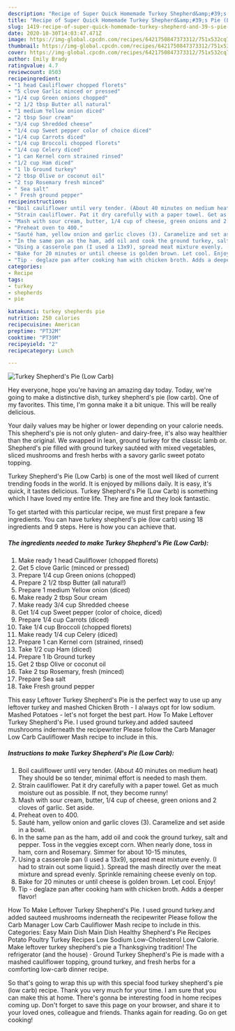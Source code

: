 ```yaml
---
description: "Recipe of Super Quick Homemade Turkey Shepherd&amp;#39;s Pie (Low Carb)"
title: "Recipe of Super Quick Homemade Turkey Shepherd&amp;#39;s Pie (Low Carb)"
slug: 1419-recipe-of-super-quick-homemade-turkey-shepherd-and-39-s-pie-low-carb
date: 2020-10-30T14:03:47.471Z
image: https://img-global.cpcdn.com/recipes/6421750847373312/751x532cq70/turkey-shepherds-pie-low-carb-recipe-main-photo.jpg
thumbnail: https://img-global.cpcdn.com/recipes/6421750847373312/751x532cq70/turkey-shepherds-pie-low-carb-recipe-main-photo.jpg
cover: https://img-global.cpcdn.com/recipes/6421750847373312/751x532cq70/turkey-shepherds-pie-low-carb-recipe-main-photo.jpg
author: Emily Brady
ratingvalue: 4.7
reviewcount: 8503
recipeingredient:
- "1 head Cauliflower chopped florets"
- "5 clove Garlic minced or pressed"
- "1/4 cup Green onions chopped"
- "2 1/2 tbsp Butter all natural"
- "1 medium Yellow onion diced"
- "2 tbsp Sour cream"
- "3/4 cup Shredded cheese"
- "1/4 cup Sweet pepper color of choice diced"
- "1/4 cup Carrots diced"
- "1/4 cup Broccoli chopped florets"
- "1/4 cup Celery diced"
- "1 can Kernel corn strained rinsed"
- "1/2 cup Ham diced"
- "1 lb Ground turkey"
- "2 tbsp Olive or coconut oil"
- "2 tsp Rosemary fresh minced"
- " Sea salt"
- " Fresh ground pepper"
recipeinstructions:
- "Boil cauliflower until very tender. (About 40 minutes on medium heat) They should be so tender, minimal effort is needed to mash them."
- "Strain cauliflower. Pat it dry carefully with a paper towel. Get as much moisture out as possible. If not, they become runny!"
- "Mash with sour cream, butter, 1/4 cup of cheese, green onions and 2 cloves of garlic. Set aside."
- "Preheat oven to 400."
- "Sauté ham, yellow onion and garlic cloves (3). Caramelize and set aside in a bowl."
- "In the same pan as the ham, add oil and cook the ground turkey, salt and pepper. Toss in the veggies except corn. When nearly done, toss in ham, corn and Rosemary. Simmer for about 10-15 minutes,"
- "Using a casserole pan (I used a 13x9), spread meat mixture evenly. (I had to strain out some liquid.). Spread the mash directly over the meat mixture and spread evenly. Sprinkle remaining cheese evenly on top."
- "Bake for 20 minutes or until cheese is golden brown. Let cool. Enjoy!"
- "Tip - deglaze pan after cooking ham with chicken broth. Adds a deeper flavor!"
categories:
- Recipe
tags:
- turkey
- shepherds
- pie

katakunci: turkey shepherds pie 
nutrition: 250 calories
recipecuisine: American
preptime: "PT32M"
cooktime: "PT39M"
recipeyield: "2"
recipecategory: Lunch

---
```



![Turkey Shepherd&#39;s Pie (Low Carb)](https://img-global.cpcdn.com/recipes/6421750847373312/751x532cq70/turkey-shepherds-pie-low-carb-recipe-main-photo.jpg)

Hey everyone, hope you're having an amazing day today. Today, we're going to make a distinctive dish, turkey shepherd&#39;s pie (low carb). One of my favorites. This time, I'm gonna make it a bit unique. This will be really delicious.

Your daily values may be higher or lower depending on your calorie needs. This shepherd&#39;s pie is not only gluten- and dairy-free, it&#39;s also way healthier than the original. We swapped in lean, ground turkey for the classic lamb or. Shepherd&#39;s pie filled with ground turkey sautéed with mixed vegetables, sliced mushrooms and fresh herbs with a savory garlic sweet potato topping.

Turkey Shepherd&#39;s Pie (Low Carb) is one of the most well liked of current trending foods in the world. It is enjoyed by millions daily. It is easy, it's quick, it tastes delicious. Turkey Shepherd&#39;s Pie (Low Carb) is something which I have loved my entire life. They are fine and they look fantastic.


To get started with this particular recipe, we must first prepare a few ingredients. You can have turkey shepherd&#39;s pie (low carb) using 18 ingredients and 9 steps. Here is how you can achieve that.

<!--inarticleads1-->

##### The ingredients needed to make Turkey Shepherd&#39;s Pie (Low Carb):

1. Make ready 1 head Cauliflower (chopped florets)
1. Get 5 clove Garlic (minced or pressed)
1. Prepare 1/4 cup Green onions (chopped)
1. Prepare 2 1/2 tbsp Butter (all natural!)
1. Prepare 1 medium Yellow onion (diced)
1. Make ready 2 tbsp Sour cream
1. Make ready 3/4 cup Shredded cheese
1. Get 1/4 cup Sweet pepper (color of choice, diced)
1. Prepare 1/4 cup Carrots (diced)
1. Take 1/4 cup Broccoli (chopped florets)
1. Make ready 1/4 cup Celery (diced)
1. Prepare 1 can Kernel corn (strained, rinsed)
1. Take 1/2 cup Ham (diced)
1. Prepare 1 lb Ground turkey
1. Get 2 tbsp Olive or coconut oil
1. Take 2 tsp Rosemary, fresh (minced)
1. Prepare  Sea salt
1. Take  Fresh ground pepper


This easy Leftover Turkey Shepherd&#39;s Pie is the perfect way to use up any leftover turkey and mashed Chicken Broth - I always opt for low sodium. Mashed Potatoes - let&#39;s not forget the best part. How To Make Leftover Turkey Shepherd&#39;s Pie. I used ground turkey.and added sauteed mushrooms inderneath the recipewriter Please follow the Carb Manager Low Carb Cauliflower Mash recipe to include in this. 

<!--inarticleads2-->

##### Instructions to make Turkey Shepherd&#39;s Pie (Low Carb):

1. Boil cauliflower until very tender. (About 40 minutes on medium heat) They should be so tender, minimal effort is needed to mash them.
1. Strain cauliflower. Pat it dry carefully with a paper towel. Get as much moisture out as possible. If not, they become runny!
1. Mash with sour cream, butter, 1/4 cup of cheese, green onions and 2 cloves of garlic. Set aside.
1. Preheat oven to 400.
1. Sauté ham, yellow onion and garlic cloves (3). Caramelize and set aside in a bowl.
1. In the same pan as the ham, add oil and cook the ground turkey, salt and pepper. Toss in the veggies except corn. When nearly done, toss in ham, corn and Rosemary. Simmer for about 10-15 minutes,
1. Using a casserole pan (I used a 13x9), spread meat mixture evenly. (I had to strain out some liquid.). Spread the mash directly over the meat mixture and spread evenly. Sprinkle remaining cheese evenly on top.
1. Bake for 20 minutes or until cheese is golden brown. Let cool. Enjoy!
1. Tip - deglaze pan after cooking ham with chicken broth. Adds a deeper flavor!


How To Make Leftover Turkey Shepherd&#39;s Pie. I used ground turkey.and added sauteed mushrooms inderneath the recipewriter Please follow the Carb Manager Low Carb Cauliflower Mash recipe to include in this. Categories: Easy Main Dish Main Dish Healthy Shepherd&#39;s Pie Recipes Potato Poultry Turkey Recipes Low Sodium Low-Cholesterol Low Calorie. Make leftover turkey shepherd&#39;s pie a Thanksgiving tradition! The refrigerator (and the house) · Ground Turkey Shepherd&#39;s Pie is made with a mashed cauliflower topping, ground turkey, and fresh herbs for a comforting low-carb dinner recipe. 

So that's going to wrap this up with this special food turkey shepherd&#39;s pie (low carb) recipe. Thank you very much for your time. I am sure that you can make this at home. There's gonna be interesting food in home recipes coming up. Don't forget to save this page on your browser, and share it to your loved ones, colleague and friends. Thanks again for reading. Go on get cooking!
